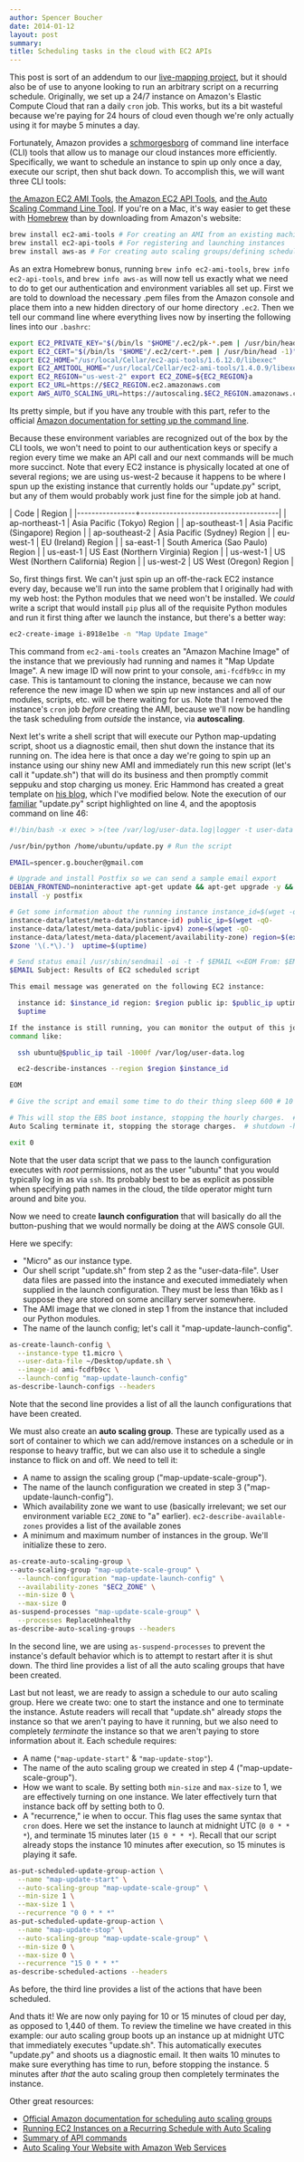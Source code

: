 ```yaml
---
author: Spencer Boucher
date: 2014-01-12
layout: post
summary:
title: Scheduling tasks in the cloud with EC2 APIs
---
```


This post is sort of an addendum to our [live-mapping project](), but it should
also be of use to anyone looking to run an arbitrary script on a recurring
schedule. Originally, we set up a 24/7 instance on Amazon's Elastic Compute
Cloud that ran a daily `cron` job. This works, but its a bit wasteful because
we're paying for 24 hours of cloud even though we're only actually using it for
maybe 5 minutes a day.

Fortunately, Amazon provides a [schmorgesborg][] of command line interface (CLI)
 tools that allow us to manage our cloud instances more
 efficiently. Specifically, we want to schedule an instance to spin up only once
 a day, execute our script, then shut back down. To accomplish this, we will
 want three CLI tools:

[the Amazon EC2 AMI Tools][],
[the Amazon EC2 API Tools][], and
[the Auto Scaling Command Line Tool][].
If you're on a Mac, it's way easier to get these with [Homebrew][]
than by downloading from Amazon's website:

```bash
brew install ec2-ami-tools # For creating an AMI from an existing machine
brew install ec2-api-tools # For registering and launching instances
brew install aws-as # For creating auto scaling groups/defining schedules
```

As an extra Homebrew bonus, running `brew info ec2-ami-tools`, `brew info
ec2-api-tools`, and `brew info aws-as` will now tell us exactly what we need to
do to get our authentication and environment variables all set up. First we are
told to download the necessary .pem files from the Amazon console and place them
into a new hidden directory of our home directory `.ec2`. Then we tell our
command line where everything lives now by inserting the following lines into
our `.bashrc`:

```bash
export EC2_PRIVATE_KEY="$(/bin/ls "$HOME"/.ec2/pk-*.pem | /usr/bin/head -1)"
export EC2_CERT="$(/bin/ls "$HOME"/.ec2/cert-*.pem | /usr/bin/head -1)"
export EC2_HOME="/usr/local/Cellar/ec2-api-tools/1.6.12.0/libexec"
export EC2_AMITOOL_HOME="/usr/local/Cellar/ec2-ami-tools/1.4.0.9/libexec"
export EC2_REGION="us-west-2" export EC2_ZONE=${EC2_REGION}a
export EC2_URL=https://$EC2_REGION.ec2.amazonaws.com
export AWS_AUTO_SCALING_URL=https://autoscaling.$EC2_REGION.amazonaws.com
```

Its pretty simple, but if you have any trouble with this part, refer to the
official [Amazon documentation for setting up the command line][].

Because these environment variables are recognized out of the box by the CLI
tools, we won't need to point to our authentication keys or specify a region
every time we make an API call and our next commands will be much more
succinct. Note that every EC2 instance is physically located at one of several
regions; we are using us-west-2 because it happens to be where I spun up the
existing instance that currently holds our "update.py" script, but any of them
would probably work just fine for the simple job at hand.

| Code           | Region                               |
|----------------+--------------------------------------|
| ap-northeast-1 | Asia Pacific (Tokyo) Region          |
| ap-southeast-1 | Asia Pacific (Singapore) Region      |
| ap-southeast-2 | Asia Pacific (Sydney) Region         |
| eu-west-1      | EU (Ireland) Region                  |
| sa-east-1      | South America (Sao Paulo) Region     |
| us-east-1      | US East (Northern Virginia) Region   |
| us-west-1      | US West (Northern California) Region |
| us-west-2      | US West (Oregon) Region              |

So, first things first. We can't just spin up an off-the-rack EC2 instance every
day, because we'll run into the same problem that I originally had with my web
host: the Python modules that we need won't be installed. We *could* write a
script that would install `pip` plus all of the requisite Python modules and run
it first thing after we launch the instance, but there's a better way:

```bash
ec2-create-image i-8918e1be -n "Map Update Image"
```

This command from `ec2-ami-tools` creates an "Amazon Machine Image" of the
instance that we previously had running and names it "Map Update Image". A new
image ID will now print to your console, `ami-fcdfb9cc` in my case. This is
tantamount to cloning the instance, because we can now reference the new image
ID when we spin up new instances and all of our modules, scripts, etc. will be
there waiting for us. Note that I removed the instance's `cron` job *before*
creating the AMI, because we'll now be handling the task scheduling from
*outside* the instance, via **autoscaling**.

Next let's write a shell script that will execute our Python map-updating
script, shoot us a diagnostic email, then shut down the instance that its
running on. The idea here is that once a day we're going to spin up an instance
using our shiny new AMI and immediately run this new script (let's call it
"update.sh") that will do its business and then promptly commit seppuku and stop
charging us money. Eric Hammond has created a great template on [his blog][],
which I've modified below. Note the execution of our [familiar]() "update.py"
script highlighted on line 4, and the apoptosis command on line 46:

```bash
#!/bin/bash -x exec > >(tee /var/log/user-data.log|logger -t user-data -s 2>/dev/console) 2>&1

/usr/bin/python /home/ubuntu/update.py # Run the script

EMAIL=spencer.g.boucher@gmail.com

# Upgrade and install Postfix so we can send a sample email export
DEBIAN_FRONTEND=noninteractive apt-get update && apt-get upgrade -y && apt-get
install -y postfix

# Get some information about the running instance instance_id=$(wget -qO-
instance-data/latest/meta-data/instance-id) public_ip=$(wget -qO-
instance-data/latest/meta-data/public-ipv4) zone=$(wget -qO-
instance-data/latest/meta-data/placement/availability-zone) region=$(expr match
$zone '\(.*\).')  uptime=$(uptime)

# Send status email /usr/sbin/sendmail -oi -t -f $EMAIL <<EOM From: $EMAIL To:
$EMAIL Subject: Results of EC2 scheduled script

This email message was generated on the following EC2 instance:

  instance id: $instance_id region: $region public ip: $public_ip uptime:
  $uptime

If the instance is still running, you can monitor the output of this job using a
command like:

  ssh ubuntu@$public_ip tail -1000f /var/log/user-data.log

  ec2-describe-instances --region $region $instance_id

EOM

# Give the script and email some time to do their thing sleep 600 # 10 minutes

# This will stop the EBS boot instance, stopping the hourly charges.  # Have
Auto Scaling terminate it, stopping the storage charges.  # shutdown -h now

exit 0
```

Note that the user data script that we pass to the launch configuration executes
with *root* permissions, not as the user "ubuntu" that you would typically log
in as via `ssh`. Its probably best to be as explicit as possible when specifying
path names in the cloud, the tilde operator might turn around and bite you.

Now we need to create **launch configuration** that will basically do all the
button-pushing that we would normally be doing at the AWS console GUI.

Here we specify:

- "Micro" as our instance type.
- Our shell script "update.sh" from step 2 as the "user-data-file". User data
  files are passed into the instance and executed immediately when supplied in
  the launch configuration. They must be less than 16kb as I suppose they are
  stored on some ancillary server somewhere.
- The AMI image that we cloned in step 1 from the instance that included our
  Python modules.
- The name of the launch config; let's call it "map-update-launch-config".

```bash
as-create-launch-config \
  --instance-type t1.micro \
  --user-data-file ~/Desktop/update.sh \
  --image-id ami-fcdfb9cc \
  --launch-config "map-update-launch-config"
as-describe-launch-configs --headers
```

Note that the second line provides a list of all the launch configurations that
have been created.

We must also create an **auto scaling group**. These are typically used as a
sort of container to which we can add/remove instances on a schedule or in
response to heavy traffic, but we can also use it to schedule a single instance
to flick on and off. We need to tell it:

- A name to assign the scaling group ("map-update-scale-group").
- The name of the launch configuration we created in step 3
  ("map-update-launch-config").
- Which availability zone we want to use (basically irrelevant; we set our
  environment variable `EC2_ZONE` to "a"
  earlier). `ec2-describe-available-zones` provides a list of the available
  zones
- A minimum and maximum number of instances in the group. We'll initialize these
  to zero.

```bash
as-create-auto-scaling-group \
--auto-scaling-group "map-update-scale-group" \
  --launch-configuration "map-update-launch-config" \
  --availability-zones "$EC2_ZONE" \
  --min-size 0 \
  --max-size 0
as-suspend-processes "map-update-scale-group" \
  --processes ReplaceUnhealthy
as-describe-auto-scaling-groups --headers
```

In the second line, we are using `as-suspend-processes` to prevent the
instance's default behavior which is to attempt to restart after it is shut
down. The third line provides a list of all the auto scaling groups that have
been created.

Last but not least, we are ready to assign a schedule to our auto scaling
group. Here we create two: one to start the instance and one to terminate the
instance. Astute readers will recall that "update.sh" already *stops* the
instance so that we aren't paying to have it running, but we also need to
completely *terminate* the instance so that we aren't paying to store
information about it. Each schedule requires:

-   A name (`"map-update-start"` & `"map-update-stop"`).
-   The name of the auto scaling group we created in step 4
    ("map-update-scale-group").
-   How we want to scale. By setting both `min-size` and `max-size` to 1, we are
    effectively turning on one instance. We later effectively turn that instance
    back off by setting both to 0.
-   A "recurrence," ie when to occur. This flag uses the same syntax that `cron`
    does. Here we set the instance to launch at midnight UTC (`0 0 * * *`), and
    terminate 15 minutes later (`15 0 * * *`). Recall that our script already
    stops the instance 10 minutes after execution, so 15 minutes is playing it
    safe.

```bash
as-put-scheduled-update-group-action \
  --name "map-update-start" \
  --auto-scaling-group "map-update-scale-group" \
  --min-size 1 \
  --max-size 1 \
  --recurrence "0 0 * * *"
as-put-scheduled-update-group-action \
  --name "map-update-stop" \
  --auto-scaling-group "map-update-scale-group" \
  --min-size 0 \
  --max-size 0 \
  --recurrence "15 0 * * *"
as-describe-scheduled-actions --headers
```

As before, the third line provides a list of the actions that have been
scheduled.

And thats it! We are now only paying for 10 or 15 minutes of cloud per day, as
opposed to 1,440 of them. To review the timeline we have created in this
example: our auto scaling group boots up an instance up at midnight UTC that
immediately executes "update.sh". This automatically executes "update.py" and
shoots us a diagnostic email. It then waits 10 minutes to make sure everything
has time to run, before stopping the instance. 5 minutes after *that* the auto
scaling group then completely terminates the instance.

Other great resources:

- [Official Amazon documentation for scheduling auto scaling groups](http://docs.aws.amazon.com/AutoScaling/latest/DeveloperGuide/WhatIsAutoScaling.html)
- [Running EC2 Instances on a Recurring Schedule with Auto Scaling](http://alestic.com/2011/11/ec2-schedule-instance)
- [Summary of API commands](http://www.robertsindall.co.uk/blog/how-to-use-amazons-auto-scaling-groups)
- [Auto Scaling Your Website with Amazon Web Services](http://www.cardinalpath.com/autoscaling-your-website-with-amazon-web-services-part-2)

[schmorgesborg]: http://aws.amazon.com/developertools

[the Amazon EC2 AMI Tools]: http://aws.amazon.com/developertools/368

[the Amazon EC2 API Tools]: http://aws.amazon.com/developertools/351

[the Auto Scaling Command Line Tool]: http://aws.amazon.com/developertools/2535

[Amazon documentation for setting up the command line]: http://docs.aws.amazon.com/AWSEC2/latest/UserGuide/SettingUp_CommandLine.html

[his blog]: http://alestic.com/2011/11/ec2-schedule-instance

[homebrew]: https://brew.sh
